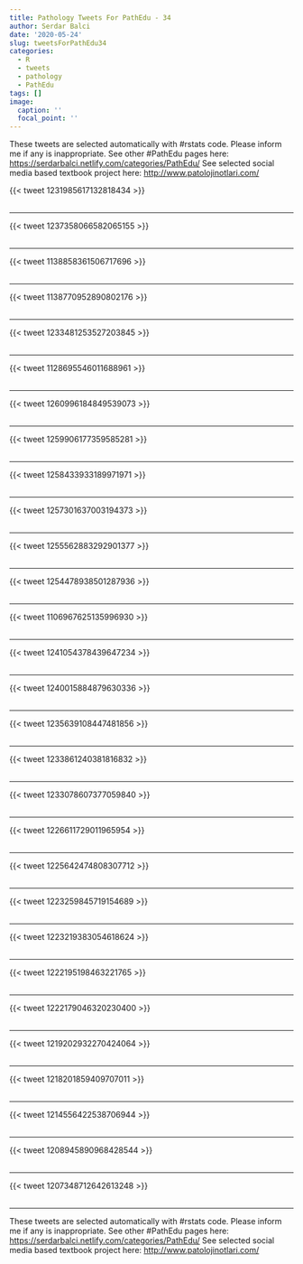 ```yaml
---
title: Pathology Tweets For PathEdu - 34
author: Serdar Balci
date: '2020-05-24'
slug: tweetsForPathEdu34
categories:
  - R
  - tweets
  - pathology
  - PathEdu
tags: []
image:
  caption: ''
  focal_point: ''
---
```



These tweets are selected automatically with #rstats code. Please inform me if any is inappropriate.
See other #PathEdu pages here: https://serdarbalci.netlify.com/categories/PathEdu/ 
See selected social media based textbook project here: http://www.patolojinotlari.com/

{{< tweet 1231985617132818434 >}}
<br>
<br>
<hr>
{{< tweet 1237358066582065155 >}}
<br>
<br>
<hr>
{{< tweet 1138858361506717696 >}}
<br>
<br>
<hr>
{{< tweet 1138770952890802176 >}}
<br>
<br>
<hr>
{{< tweet 1233481253527203845 >}}
<br>
<br>
<hr>
{{< tweet 1128695546011688961 >}}
<br>
<br>
<hr>
{{< tweet 1260996184849539073 >}}
<br>
<br>
<hr>
{{< tweet 1259906177359585281 >}}
<br>
<br>
<hr>
{{< tweet 1258433933189971971 >}}
<br>
<br>
<hr>
{{< tweet 1257301637003194373 >}}
<br>
<br>
<hr>
{{< tweet 1255562883292901377 >}}
<br>
<br>
<hr>
{{< tweet 1254478938501287936 >}}
<br>
<br>
<hr>
{{< tweet 1106967625135996930 >}}
<br>
<br>
<hr>
{{< tweet 1241054378439647234 >}}
<br>
<br>
<hr>
{{< tweet 1240015884879630336 >}}
<br>
<br>
<hr>
{{< tweet 1235639108447481856 >}}
<br>
<br>
<hr>
{{< tweet 1233861240381816832 >}}
<br>
<br>
<hr>
{{< tweet 1233078607377059840 >}}
<br>
<br>
<hr>
{{< tweet 1226611729011965954 >}}
<br>
<br>
<hr>
{{< tweet 1225642474808307712 >}}
<br>
<br>
<hr>
{{< tweet 1223259845719154689 >}}
<br>
<br>
<hr>
{{< tweet 1223219383054618624 >}}
<br>
<br>
<hr>
{{< tweet 1222195198463221765 >}}
<br>
<br>
<hr>
{{< tweet 1222179046320230400 >}}
<br>
<br>
<hr>
{{< tweet 1219202932270424064 >}}
<br>
<br>
<hr>
{{< tweet 1218201859409707011 >}}
<br>
<br>
<hr>
{{< tweet 1214556422538706944 >}}
<br>
<br>
<hr>
{{< tweet 1208945890968428544 >}}
<br>
<br>
<hr>
{{< tweet 1207348712642613248 >}}
<br>
<br>
<hr>


These tweets are selected automatically with #rstats code. Please inform me if any is inappropriate.
See other #PathEdu pages here: https://serdarbalci.netlify.com/categories/PathEdu/ 
See selected social media based textbook project here: http://www.patolojinotlari.com/
